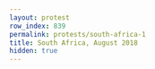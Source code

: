 ```yaml
---
layout: protest
row_index: 839
permalink: protests/south-africa-1
title: South Africa, August 2018
hidden: true
---
```

